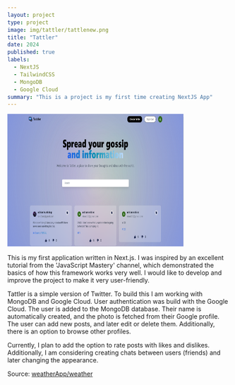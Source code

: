 ```yaml
---
layout: project
type: project
image: img/tattler/tattlenew.png
title: "Tattler"
date: 2024
published: true
labels:
  - NextJS
  - TailwindCSS
  - MongoDB
  - Google Cloud
summary: "This is a project is my first time creating NextJS App"
---
```


<div class="text-center p-4">
  <img width="400" height="300" src="../img/tattler/tattleMain.png" class="img-thumbnail" >

</div>

This is my first application written in Next.js. I was inspired by an excellent tutorial from the 'JavaScript Mastery' channel, which demonstrated the basics of how this framework works very well. I would like to develop and improve the project to make it very user-friendly.

Tattler is a simple version of Twitter. To build this I am working with MongoDB and Google Cloud. User authentication was build with the Google Cloud. The user is added to the MongoDB database. Their name is automatically created, and the photo is fetched from their Google profile. The user can add new posts, and later edit or delete them. Additionally, there is an option to browse other profiles.

Currently, I plan to add the option to rate posts with likes and dislikes. Additionally, I am considering creating chats between users (friends) and later changing the appearance.

Source: <a href="https://github.com/23adrian2300/NextJS_Project">weatherApp/weather</a>
